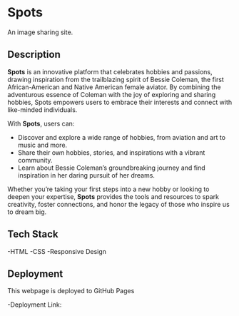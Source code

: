 # Spots

An image sharing site.

## Description

**Spots** is an innovative platform that celebrates hobbies and passions, drawing inspiration from the trailblazing spirit of Bessie Coleman, the first African-American and Native American female aviator. By combining the adventurous essence of Coleman with the joy of exploring and sharing hobbies, Spots empowers users to embrace their interests and connect with like-minded individuals.

With **Spots**, users can:

- Discover and explore a wide range of hobbies, from aviation and art to music and more.
- Share their own hobbies, stories, and inspirations with a vibrant community.
- Learn about Bessie Coleman’s groundbreaking journey and find inspiration in her daring pursuit of her dreams.

Whether you’re taking your first steps into a new hobby or looking to deepen your expertise, **Spots** provides the tools and resources to spark creativity, foster connections, and honor the legacy of those who inspire us to dream big.

## Tech Stack

-HTML
-CSS
-Responsive Design

## Deployment

This webpage is deployed to GitHub Pages

-Deployment Link:
